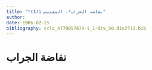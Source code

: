 ```yaml
---
title: "*نفاضة الجراب*. المقتبس 1(1)"
author: 
date: 1906-02-25
bibliography: oclc_4770057679-i_1-div_60.d1e2713.bib
---
```




#  نفاضة الجراب 

